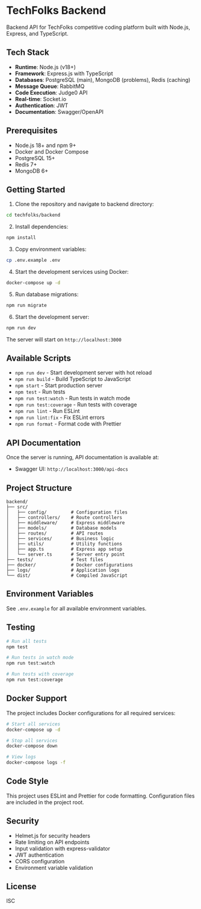 # TechFolks Backend

Backend API for TechFolks competitive coding platform built with Node.js, Express, and TypeScript.

## Tech Stack

- **Runtime**: Node.js (v18+)
- **Framework**: Express.js with TypeScript
- **Databases**: PostgreSQL (main), MongoDB (problems), Redis (caching)
- **Message Queue**: RabbitMQ
- **Code Execution**: Judge0 API
- **Real-time**: Socket.io
- **Authentication**: JWT
- **Documentation**: Swagger/OpenAPI

## Prerequisites

- Node.js 18+ and npm 9+
- Docker and Docker Compose
- PostgreSQL 15+
- Redis 7+
- MongoDB 6+

## Getting Started

1. Clone the repository and navigate to backend directory:
```bash
cd techfolks/backend
```

2. Install dependencies:
```bash
npm install
```

3. Copy environment variables:
```bash
cp .env.example .env
```

4. Start the development services using Docker:
```bash
docker-compose up -d
```

5. Run database migrations:
```bash
npm run migrate
```

6. Start the development server:
```bash
npm run dev
```

The server will start on `http://localhost:3000`

## Available Scripts

- `npm run dev` - Start development server with hot reload
- `npm run build` - Build TypeScript to JavaScript
- `npm start` - Start production server
- `npm test` - Run tests
- `npm run test:watch` - Run tests in watch mode
- `npm run test:coverage` - Run tests with coverage
- `npm run lint` - Run ESLint
- `npm run lint:fix` - Fix ESLint errors
- `npm run format` - Format code with Prettier

## API Documentation

Once the server is running, API documentation is available at:
- Swagger UI: `http://localhost:3000/api-docs`

## Project Structure

```
backend/
├── src/
│   ├── config/         # Configuration files
│   ├── controllers/    # Route controllers
│   ├── middleware/     # Express middleware
│   ├── models/         # Database models
│   ├── routes/         # API routes
│   ├── services/       # Business logic
│   ├── utils/          # Utility functions
│   ├── app.ts          # Express app setup
│   └── server.ts       # Server entry point
├── tests/              # Test files
├── docker/             # Docker configurations
├── logs/               # Application logs
└── dist/               # Compiled JavaScript
```

## Environment Variables

See `.env.example` for all available environment variables.

## Testing

```bash
# Run all tests
npm test

# Run tests in watch mode
npm run test:watch

# Run tests with coverage
npm run test:coverage
```

## Docker Support

The project includes Docker configurations for all required services:

```bash
# Start all services
docker-compose up -d

# Stop all services
docker-compose down

# View logs
docker-compose logs -f
```

## Code Style

This project uses ESLint and Prettier for code formatting. Configuration files are included in the project root.

## Security

- Helmet.js for security headers
- Rate limiting on API endpoints
- Input validation with express-validator
- JWT authentication
- CORS configuration
- Environment variable validation

## License

ISC